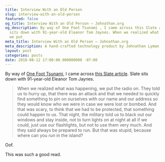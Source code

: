 ```yaml
---
title: Interview With an Old Person
slug: interview-with-an-old-person
featured: false
og_title: Interview With an Old Person – Johnathan.org
og_description: By way of One Foot Tsunami , I came across this Slate article . Slate
  sits down with 91-year-old Eleanor Tom Jaynes. When we realized what was happening,
  we put
meta_title: Interview With an Old Person – Johnathan.org
meta_description: A hand-crafted technology product by Johnathan Lyman
layout: post
categories: posts
date: 2018-08-12 17:00:00.000000000 -07:00
---
```


By way of [One Foot Tsunami](https://onefoottsunami.com/), I came across [this Slate article](https://slate.com/human-interest/2018/08/interview-with-an-old-person-eleanor-tom-jaynes-91-on-living-in-hawaii-during-pearl-harbor.html). Slate sits down with 91-year-old Eleanor Tom Jaynes.

> When we realized what was happening, we put the radio on. They told us to hurry up, that there was an attack and that we needed to quickly find something to pin on ourselves with our name and our address so they would know who we were in case we were lost or bombed. And that was scary, to think that we had to be protected, that something could happen to us. That night, the military told us to black out our windows and stay inside, not to turn lights on at night at all if we could, just use our flashlights, but not to use them very much. And they said always be prepared to run. But that was stupid, because where can you run in the island?

Oof.

This was such a good read.

